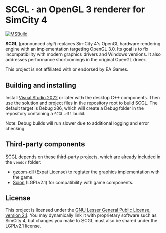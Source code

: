 # SCGL · an OpenGL 3 renderer for SimCity 4

[![MSBuild](https://github.com/nsgomez/scgl/actions/workflows/msbuild.yml/badge.svg)](https://github.com/nsgomez/scgl/actions/workflows/msbuild.yml)

**SCGL** (pronounced *sigil*) replaces SimCity 4's OpenGL hardware rendering engine with an implementation targeting
OpenGL 3.0. Its goal is to fix incompatibility with modern graphics drivers and Windows versions. It also addresses
performance shortcomings in the original OpenGL driver.

This project is not affiliated with or endorsed by EA Games.

## Building and installing

Install [Visual Studio 2022](https://visualstudio.microsoft.com/#vs-section) or later with the desktop C++ components.
Then use the solution and project files in the repository root to build SCGL. The default target is Debug x86, which
will create a Debug folder in the repository containing a `SCGL.dll` build.

Note: Debug builds will run slower due to additional logging and error checking.

## Third-party components

SCGL depends on these third-party projects, which are already included in the `vendor` folder:

* [gzcom-dll](https://github.com/nsgomez/gzcom-dll) (Expat License) to register the graphics implementation with the game.
* [Scion](https://github.com/nsgomez/scion) (LGPLv2.1) for compatibility with game components.

## License

This project is licensed under the [GNU Lesser General Public License, version 2.1](https://www.gnu.org/licenses/old-licenses/lgpl-2.1.en.html).
You may dynamically link it with proprietary software such as SimCity 4, but changes you make to SCGL must also be
shared under the LGPLv2.1 license.
